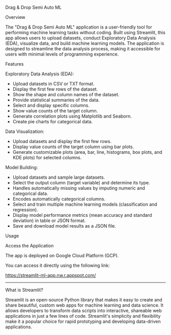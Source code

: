 Drag & Drop Semi Auto ML

Overview

The "Drag & Drop Semi Auto ML" application is a user-friendly tool for performing machine learning tasks without coding. Built using Streamlit, this app allows users to upload datasets, conduct Exploratory Data Analysis (EDA), visualize data, and build machine learning models. The application is designed to streamline the data analysis process, making it accessible for users with minimal levels of programming experience.

Features

Exploratory Data Analysis (EDA):

- Upload datasets in CSV or TXT format.
- Display the first few rows of the dataset.
- Show the shape and column names of the dataset.
- Provide statistical summaries of the data.
- Select and display specific columns.
- Show value counts of the target column.
- Generate correlation plots using Matplotlib and Seaborn.
- Create pie charts for categorical data.

Data Visualization:

- Upload datasets and display the first few rows.
- Display value counts of the target column using bar plots.
- Generate customizable plots (area, bar, line, histograms, box plots, and KDE plots) for selected columns.

Model Building:

- Upload datasets and sample large datasets.
- Select the output column (target variable) and determine its type.
- Handles automatically missing values by imputing numeric and categorical data.
- Encodes automatically categorical columns.
- Select and train multiple machine learning models (classification and regression).
- Display model performance metrics (mean accuracy and standard deviation) in table or JSON format.
- Save and download model results as a JSON file.

Usage

Access the Application

The app is deployed on Google Cloud Platform (GCP). 

You can access it directly using the following link:

https://streamlit-ml-app.nw.r.appspot.com/

----------------------------------------------------------------------------------------------------

What is Streamlit?

Streamlit is an open-source Python library that makes it easy to create and share beautiful, custom web apps for machine learning and data science. It allows developers to transform data scripts into interactive, shareable web applications in just a few lines of code. Streamlit's simplicity and flexibility make it a popular choice for rapid prototyping and developing data-driven applications.
